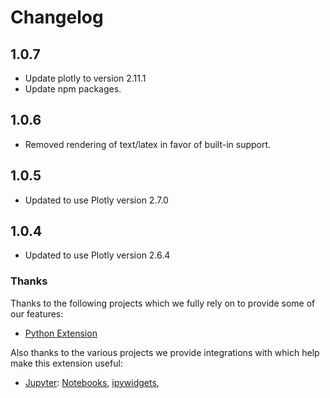 # Changelog

## 1.0.7
* Update plotly to version 2.11.1
* Update npm packages.

## 1.0.6
* Removed rendering of text/latex in favor of built-in support.

## 1.0.5
* Updated to use Plotly version 2.7.0

## 1.0.4
* Updated to use Plotly version 2.6.4

### Thanks

Thanks to the following projects which we fully rely on to provide some of
our features:

-   [Python Extension](https://marketplace.visualstudio.com/items?itemName=ms-python.python)

Also thanks to the various projects we provide integrations with which help
make this extension useful:

-   [Jupyter](https://jupyter.org/):
    [Notebooks](https://jupyter-notebook.readthedocs.io/en/latest/?badge=latest),
    [ipywidgets](https://ipywidgets.readthedocs.io/en/latest/),
